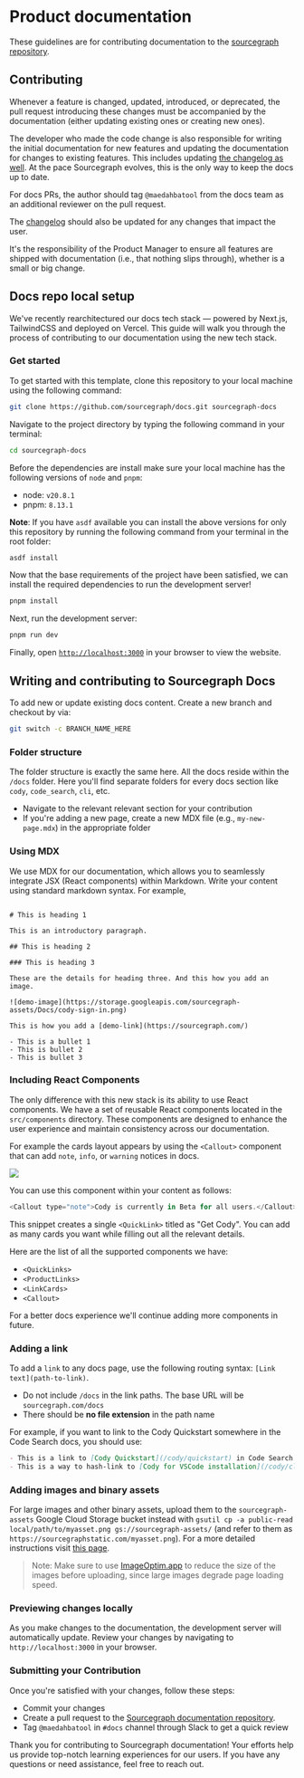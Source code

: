 # Product documentation

These guidelines are for contributing documentation to the [sourcegraph repository](https://github.com/sourcegraph/docs).

## Contributing

Whenever a feature is changed, updated, introduced, or deprecated, the pull request introducing these changes must be accompanied by the documentation (either updating existing ones or creating new ones).

The developer who made the code change is also responsible for writing the initial documentation for new features and updating the documentation for changes to existing features. This includes updating [the changelog as well](https://github.com/sourcegraph/docs/blob/main/docs/CHANGELOG.mdx). At the pace Sourcegraph evolves, this is the only way to keep the docs up to date.

For docs PRs, the author should tag `@maedahbatool` from the docs team as an additional reviewer on the pull request.

The [changelog](https://github.com/sourcegraph/docs/blob/main/docs/CHANGELOG.mdx) should also be updated for any changes that impact the user.

It's the responsibility of the Product Manager to ensure all features are shipped with documentation (i.e., that nothing slips through), whether is a small or big change.

## Docs repo local setup

We've recently rearchitectured our docs tech stack — powered by Next.js, TailwindCSS and deployed on Vercel. This guide will walk you through the process of contributing to our documentation using the new tech stack.

### Get started

To get started with this template, clone this repository to your local machine using the following command:

```sh
git clone https://github.com/sourcegraph/docs.git sourcegraph-docs
```

Navigate to the project directory by typing the following command in your terminal:

```sh
cd sourcegraph-docs
```

Before the dependencies are install make sure your local machine has the following versions of `node` and `pnpm`:

- node: `v20.8.1`
- pnpm: `8.13.1`

**Note**: If you have `asdf` available you can install the above versions for only this repository by running the following command from your terminal in the root folder:

```sh
asdf install
```

Now that the base requirements of the project have been satisfied, we can install the required dependencies to run the development server!

```sh
pnpm install
```

Next, run the development server:

```sh
pnpm run dev
```

Finally, open [`http://localhost:3000`](http://localhost:3000) in your browser to view the website.

## Writing and contributing to Sourcegraph Docs

To add new or update existing docs content. Create a new branch and checkout by via:

```sh
git switch -c BRANCH_NAME_HERE
```

### Folder structure

The folder structure is exactly the same here. All the docs reside within the `/docs` folder. Here you'll find separate folders for every docs section like `cody`, `code_search`, `cli`, etc.

- Navigate to the relevant relevant section for your contribution
- If you're adding a new page, create a new MDX file (e.g., `my-new-page.mdx`) in the appropriate folder

### Using MDX

We use MDX for our documentation, which allows you to seamlessly integrate JSX (React components) within Markdown. Write your content using standard markdown syntax. For example,

```

# This is heading 1

This is an introductory paragraph.

## This is heading 2

### This is heading 3

These are the details for heading three. And this how you add an image.

![demo-image](https://storage.googleapis.com/sourcegraph-assets/Docs/cody-sign-in.png)

This is how you add a [demo-link](https://sourcegraph.com/)

- This is a bullet 1
- This is bullet 2
- This is bullet 3
```

### Including React Components

The only difference with this new stack is its ability to use React components. We have a set of reusable React components located in the `src/components` directory. These components are designed to enhance the user experience and maintain consistency across our documentation.

For example the cards layout appears by using the `<Callout>` component that can add `note`, `info`, or `warning` notices in docs.

![](https://storage.googleapis.com/sourcegraph-assets/Docs/CleanShot%202023-12-12%20at%2012.00.29%402x.png)

You can use this component within your content as follows:

```js
<Callout type="note">Cody is currently in Beta for all users.</Callout>
```

This snippet creates a single `<QuickLink>` titled as "Get Cody". You can add as many cards you want while filling out all the relevant details.

Here are the list of all the supported components we have:

- `<QuickLinks>`
- `<ProductLinks>`
- `<LinkCards>`
- `<Callout>`

For a better docs experience we'll continue adding more components in future.

### Adding a link

To add a `link` to any docs page, use the following routing syntax: `[Link text](path-to-link)`.

- Do not include `/docs` in the link paths. The base URL will be `sourcegraph.com/docs`
- There should be **no file extension** in the path name

For example, if you want to link to the Cody Quickstart somewhere in the Code Search docs, you should use:

```markdown
- This is a link to [Cody Quickstart](/cody/quickstart) in Code Search docs
- This is a way to hash-link to [Cody for VSCode installation](/cody/clients/install-vscode#verifying-the-installation) in Code Search docs
```

### Adding images and binary assets

For large images and other binary assets, upload them to the `sourcegraph-assets` Google Cloud Storage bucket instead with `gsutil cp -a public-read local/path/to/myasset.png gs://sourcegraph-assets/` (and refer to them as `https://sourcegraphstatic.com/myasset.png`). For a more detailed instructions visit [this page](../../../handbook/editing/handbook-images-video.md).

> Note: Make sure to use [ImageOptim.app](https://imageoptim.com/mac) to reduce the size of the images before uploading, since large images degrade page loading speed.

### Previewing changes locally

As you make changes to the documentation, the development server will automatically update. Review your changes by navigating to `http://localhost:3000` in your browser.

### Submitting your Contribution

Once you're satisfied with your changes, follow these steps:

- Commit your changes
- Create a pull request to the [Sourcegraph documentation repository](https://github.com/sourcegraph/docs).
- Tag `@maedahbatool` in `#docs` channel through Slack to get a quick review

Thank you for contributing to Sourcegraph documentation! Your efforts help us provide top-notch learning experiences for our users. If you have any questions or need assistance, feel free to reach out.

